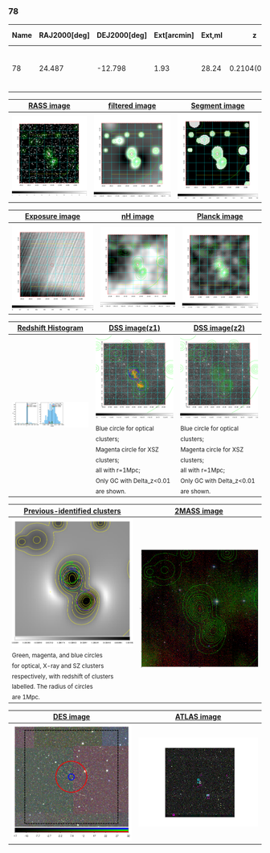 <div STYLE="page-break-after: always;"></div>

### 78

|Name|RAJ2000[deg]|DEJ2000[deg] |Ext[arcmin]| Ext,ml | z | z_src| C|GC(XSZ,Delta_z<0.01)| GC(OPT,Delta_z<0.01)|GC| R_sig[arcmin] | R500[arcmin] | R500[Mpc]| CRsig[c/s] | CR500[c/s] |L500[1E44 erg/s]|F500[1E-12 erg/s/cm^2]| M500[1E14 Msun]|Tx[keV]|Cnt_sig|Beta|Rc[arcmin]|Comment|Alias|
|---|---|---|---|---|---|------|---|--------|---------|----------|---|---|---|---|---|---|---|---|---|---|---|---|---|---|
|78| 24.487| -12.798| 1.93| 28.24| 0.2104(0.005)| z1, z_xsz| B| MCXC, PSZ2, Tar| A, N| A, MCXC, N, PSZ2, Tar, W| 6.850| 5.043| 1.039| 0.115(0.028)| 0.110(0.027)| 2.875(0.382)| 2.233(0.297)| 3.93(0.25)| 5.33(0.22)| 50.4| 0.909(-0.110+0.066)| 3.527(-0.603+0.491)| -| k204|

|[RASS image](../image/78/78_img.pdf)|[filtered image](../image/78/78_fil.pdf)|[Segment image](../image/78/78_seg.pdf)|
|-------------------|--------------------|-------------------|
| <img src="../image/78/78_img.png" width="300">  | <img src="../image/78/78_fil.png" width="300">   | <img src="../image/78/78_seg.png" width="300">  |

|[Exposure image](../image/78/78_mex.pdf)| [nH image](../image/78/78_nh.pdf)| [Planck image](../image/78/78_p.pdf)|
|-------------------|--------------------|-------------------|
|<img src="../image/78/78_mex.png" width="300">   | <img src="../image/78/78_nh.png" width="300">    | <img src="../image/78/78_p.png" width="300"> |

|[Redshift Histogram](../image/78/78_zg.pdf) | [DSS image(z1)](../image/78/78_dss_z1.pdf)      |  [DSS image(z2)](../image/78/78_dss_z2.pdf)    |
|-------------------|--------------------|-------------------|
|<img src="../image/78/78_zg.png" width="300"> |<img src="../image/78/78_dss_z1.png" width="300"> <sub><br>Blue circle for optical clusters; <br>Magenta circle for XSZ clusters; <br>all with r=1Mpc; <br>Only GC with Delta_z<0.01 are shown. </sub>| <img src="../image/78/78_dss_z2.png" width="300"><sub><br>Blue circle for optical clusters; <br>Magenta circle for XSZ clusters; <br>all with r=1Mpc; <br>Only GC with Delta_z<0.01 are shown. </sub> |

|[Previous-identified clusters](../image/78/78_gc.pdf) | [2MASS image](../image/78/78_2mass.pdf)      |
|-------------------|-------------------|
|<img src=../image/78/78_gc.png width="300"> <br><sub>Green, magenta, and blue circles <br>for optical, X-ray and SZ clusters <br>respectively, with redshift of clusters <br>labelled. The radius of circles <br>are 1Mpc.</sub>|<img src="../image/78/78_2mass.png" width="300">  |

|[DES image](../image/78/78_des.pdf)   |[ATLAS image](../image/78/78_s.pdf)        |
|-------------------|-------------------|
| <img src="../image/78/78_des.png" width="300">  | <img src="../image/78/78_s.png" width="300">  |
